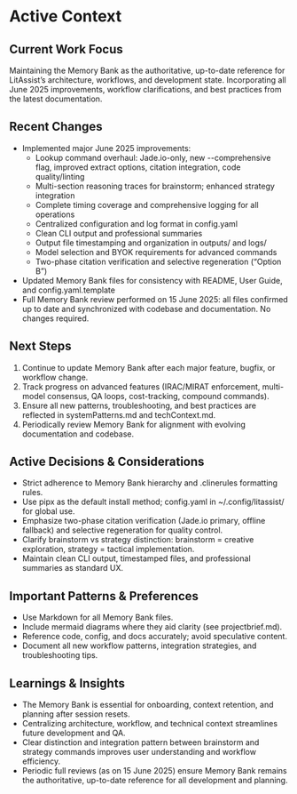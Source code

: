 # Active Context

## Current Work Focus
Maintaining the Memory Bank as the authoritative, up-to-date reference for LitAssist’s architecture, workflows, and development state. Incorporating all June 2025 improvements, workflow clarifications, and best practices from the latest documentation.

## Recent Changes
- Implemented major June 2025 improvements:
  - Lookup command overhaul: Jade.io-only, new --comprehensive flag, improved extract options, citation integration, code quality/linting
  - Multi-section reasoning traces for brainstorm; enhanced strategy integration
  - Complete timing coverage and comprehensive logging for all operations
  - Centralized configuration and log format in config.yaml
  - Clean CLI output and professional summaries
  - Output file timestamping and organization in outputs/ and logs/
  - Model selection and BYOK requirements for advanced commands
  - Two-phase citation verification and selective regeneration (“Option B”)
- Updated Memory Bank files for consistency with README, User Guide, and config.yaml.template
- Full Memory Bank review performed on 15 June 2025: all files confirmed up to date and synchronized with codebase and documentation. No changes required.

## Next Steps
1. Continue to update Memory Bank after each major feature, bugfix, or workflow change.
2. Track progress on advanced features (IRAC/MIRAT enforcement, multi-model consensus, QA loops, cost-tracking, compound commands).
3. Ensure all new patterns, troubleshooting, and best practices are reflected in systemPatterns.md and techContext.md.
4. Periodically review Memory Bank for alignment with evolving documentation and codebase.

## Active Decisions & Considerations
- Strict adherence to Memory Bank hierarchy and .clinerules formatting rules.
- Use pipx as the default install method; config.yaml in ~/.config/litassist/ for global use.
- Emphasize two-phase citation verification (Jade.io primary, offline fallback) and selective regeneration for quality control.
- Clarify brainstorm vs strategy distinction: brainstorm = creative exploration, strategy = tactical implementation.
- Maintain clean CLI output, timestamped files, and professional summaries as standard UX.

## Important Patterns & Preferences
- Use Markdown for all Memory Bank files.
- Include mermaid diagrams where they aid clarity (see projectbrief.md).
- Reference code, config, and docs accurately; avoid speculative content.
- Document all new workflow patterns, integration strategies, and troubleshooting tips.

## Learnings & Insights
- The Memory Bank is essential for onboarding, context retention, and planning after session resets.
- Centralizing architecture, workflow, and technical context streamlines future development and QA.
- Clear distinction and integration pattern between brainstorm and strategy commands improves user understanding and workflow efficiency.
- Periodic full reviews (as on 15 June 2025) ensure Memory Bank remains the authoritative, up-to-date reference for all development and planning.
